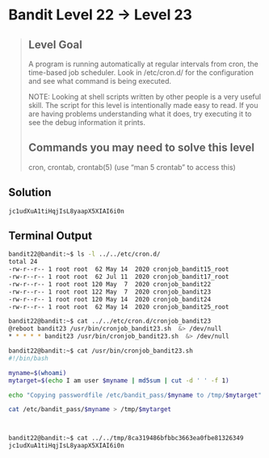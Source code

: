 
# Bandit Level 22 → Level 23
> ## Level Goal
>
>A program is running automatically at regular intervals from cron, the time-based job scheduler. Look in /etc/cron.d/ for the configuration and see what command is being executed.
>
>NOTE: Looking at shell scripts written by other people is a very useful skill. The script for this level is intentionally made easy to read. If you are having problems understanding what it does, try executing it to see the debug information it prints.
> ## Commands you may need to solve this level
>
> cron, crontab, crontab(5) (use “man 5 crontab” to access this)

## Solution

```
jc1udXuA1tiHqjIsL8yaapX5XIAI6i0n
```

## Terminal Output
```bash
bandit22@bandit:~$ ls -l ../../etc/cron.d/
total 24
-rw-r--r-- 1 root root  62 May 14  2020 cronjob_bandit15_root
-rw-r--r-- 1 root root  62 Jul 11  2020 cronjob_bandit17_root
-rw-r--r-- 1 root root 120 May  7  2020 cronjob_bandit22
-rw-r--r-- 1 root root 122 May  7  2020 cronjob_bandit23
-rw-r--r-- 1 root root 120 May 14  2020 cronjob_bandit24
-rw-r--r-- 1 root root  62 May 14  2020 cronjob_bandit25_root

bandit22@bandit:~$ cat ../../etc/cron.d/cronjob_bandit23
@reboot bandit23 /usr/bin/cronjob_bandit23.sh  &> /dev/null
* * * * * bandit23 /usr/bin/cronjob_bandit23.sh  &> /dev/null

bandit22@bandit:~$ cat /usr/bin/cronjob_bandit23.sh
#!/bin/bash

myname=$(whoami)
mytarget=$(echo I am user $myname | md5sum | cut -d ' ' -f 1)

echo "Copying passwordfile /etc/bandit_pass/$myname to /tmp/$mytarget"

cat /etc/bandit_pass/$myname > /tmp/$mytarget



bandit22@bandit:~$ cat ../../tmp/8ca319486bfbbc3663ea0fbe81326349
jc1udXuA1tiHqjIsL8yaapX5XIAI6i0n

```

